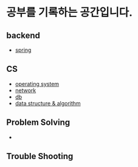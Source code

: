 
# 공부를 기록하는 공간입니다.

## backend
- [spring](spring/README.md)

## CS
- [operating system]()
- [network]()
- [db]()
- [data structure & algorithm]()

## Problem Solving
- 

## Trouble Shooting


